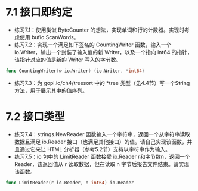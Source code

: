 # 7.1 接口即约定
+ 练习7.1：使用类似 ByteCounter 的想法，实现单词和行的计数器。实现时考虑使用 bufio.ScanWords。
+ 练习7.2：实现一个满足如下签名的 CountingWriter 函数，输入一个 io.Writer，输出一个封装了输入值的新 Writer，以及一个指向 int64 的指针，该指针对应的值是新的 Writer 写入的字节数。
```go
func CountingWriter(w io.Writer) (io.Writer, *int64)
```
+ 练习7.3：为 gopl.io/ch4/treesort 中的 *tree 类型（见4.4节）写一个String方法，用于展示其中的值序列。

# 7.2 接口类型
+ 练习7.4：strings.NewReader 函数输入一个字符串，返回一个从字符串读取数据且满足 io.Reader 接口（也满足其他接口）的值。请自己实现该函数，并且通过它来让 HTML 分析器（参考5.2节）支持以字符串作为输入。
+ 练习7.5：io 包中的 LimitReader 函数接受 io.Reader r和字节数n，返回一个 Reader，该返回值从 r 读取数据，但在读取 n 字节后报告文件结束。请实现该函数。
```go
func LimitReader(r io.Reader, n int64) io.Reader
```